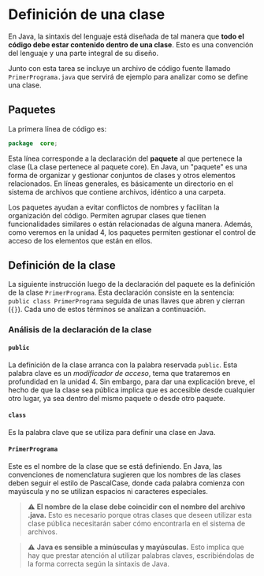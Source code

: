 # Definición de una clase

En Java, la sintaxis del lenguaje está diseñada de tal manera que **todo el código debe estar contenido dentro de una clase**. Esto es una convención del lenguaje y una parte integral de su diseño.


Junto con esta tarea se incluye un archivo de código fuente llamado `PrimerPrograma.java` que servirá de ejemplo para analizar como se define una clase.

## Paquetes

La primera línea de código es:
```java
package  core;
```
Esta línea corresponde a la declaración del **paquete** al que pertenece la clase (La clase pertenece al paquete core). En Java, un "paquete" es una forma de organizar y gestionar conjuntos de clases y otros elementos relacionados. En líneas generales, es básicamente un directorio en el sistema de archivos que contiene archivos, idéntico a una carpeta.

Los paquetes ayudan a evitar conflictos de nombres y facilitan la organización del código. Permiten agrupar clases que tienen funcionalidades similares o están relacionadas de alguna manera. Además, como veremos en la unidad 4, los paquetes permiten gestionar el control de acceso de los elementos que están en ellos.

## Definición de la clase
La siguiente instrucción luego de la declaración del paquete es la definición de la clase `PrimerPrograma`. Esta declaración consiste en la sentencia: `public class PrimerPrograma` seguída de unas llaves que abren y cierran (`{}`). Cada uno de estos términos se analizan a continuación.

### Análisis de la declaración de la clase

#### `public`

La definición de la clase arranca con la palabra reservada `public`. Esta palabra clave es un *modificador de acceso*, tema que trataremos en profundidad en la unidad 4. Sin embargo, para dar una explicación breve, el hecho de que la clase sea pública implica que es accesible desde cualquier otro lugar, ya sea dentro del mismo paquete o desde otro paquete.

#### `class`

Es la palabra clave que se utiliza para definir una clase en Java.

#### `PrimerPrograma`

Este es el nombre de la clase que se está definiendo. En Java, las convenciones de nomenclatura sugieren que los nombres de las clases deben seguir el estilo de PascalCase, donde cada palabra comienza con mayúscula y no se utilizan espacios ni caracteres especiales.

> ⚠️ **El nombre de la clase debe coincidir con el nombre del archivo .java.**
> Esto es necesario porque otras clases que deseen utilizar esta clase pública necesitarán saber cómo encontrarla en el sistema de archivos.

> ⚠️ **Java es sensible a minúsculas y mayúsculas.**
> Esto implica que hay que prestar atención al utilizar palabras claves, escribiéndolas de la forma correcta según la sintaxis de Java.